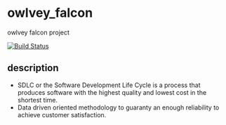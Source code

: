 # owlvey_falcon
owlvey falcon project

[![Build Status](https://owlvey.visualstudio.com/falcon/_apis/build/status/owlvey.owlvey_falcon?branchName=master)](https://owlvey.visualstudio.com/falcon/_build/latest?definitionId=5&branchName=master)

## description 

- SDLC or the Software Development Life Cycle is a process that produces software with the highest quality and lowest cost in the shortest time.
- Data driven oriented methodology to guaranty an enough reliability to achieve customer satisfaction.

